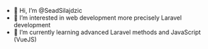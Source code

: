 - 👋 Hi, I’m @SeadSilajdzic
- 👀 I’m interested in web development more precisely Laravel development
- 🌱 I’m currently learning advanced Laravel methods and JavaScript (VueJS)
